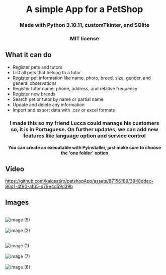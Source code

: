 <h1 align="center"> A simple App for a PetShop </h1>

<h3 align="center"> Made with Python 3.10.11, customTkinter, and SQlite </h3>
<h3 align="center"> MIT license </h3>

<h2>What it can do</h2>
<ul>
  <li> Register pets and tutors </li>
  <li> List all pets that belong to a tutor </li>
  <li> Register pet information like name, photo, breed, size, gender, and general observations </li>
  <li> Register tutor name, phone, address, and relative frequency
  <li> Register new breeds </li>
  <li> Search pet or tutor by name or partial name </li>
  <li> Update and delete any information </li>
  <li> Import and export data with .csv or excel formats </li>
</ul>

<h3 align="center"> I made this so my friend Lucca could manage his customers so, it is in Portuguese. On further updates, we can add new features like language option and service control </h3>

<h4 align="center"> You can create an executable with Pyinstaller, just make sure to choose the 'one folder' option </h4>

<h2>Video</h2>

https://github.com/kaiosatiro/petshopApp/assets/87156189/3948ddec-96d1-4f90-af65-d79e4d59d39b

<h2>Images</h2>

<br> ![image (5)](https://github.com/kaiosatiro/petshopApp/assets/87156189/50bcc14c-2c87-4c05-bd6d-4024828fbb55) </br>
<br> ![image (2)](https://github.com/kaiosatiro/petshopApp/assets/87156189/9b8b8c8b-5781-4dbc-b70b-6c06090eebf7) </br>

<br> ![image (1)](https://github.com/kaiosatiro/petshopApp/assets/87156189/2f9b2205-72f0-4aad-8fd4-a57387186dd1) </br>
<br> ![image (7)](https://github.com/kaiosatiro/petshopApp/assets/87156189/2b7a5d83-7058-486d-9c34-27e643f8fecf) </br>
<br> ![image (6)](https://github.com/kaiosatiro/petshopApp/assets/87156189/19770240-ddaa-45ee-b4ca-4eb0e648bdd9) </br>

